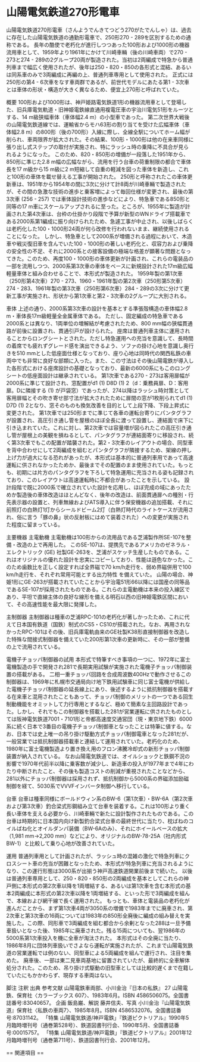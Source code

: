 # 山陽電気鉄道270形電車

山陽電気鉄道270形電車（さんようでんきてつどう270がたでんしゃ）は、過去に存在した山陽電気鉄道の通勤形電車で、250形270 - 289を区別するための通称である。
長年の酷使で老朽化が進行しつつあった100形および1000形の機器流用車として、1959年より1961年にかけて川崎車輛（後の川崎車両）で270 - 273と274 - 289の2グループ20両が製造された。当初は2両編成で特急から普通列車まで幅広く使用されたが、後年は250・820・850の各形式と混結、あるいは同系車のみで3両編成に再編の上、普通列車専用として使用された。
正式には250形の第4 - 6次車をなす車両群であるが、前世代モデルにあたる第1 - 3次車とは車体の形状・構造が大きく異なるため、便宜上270形と呼ばれていた。

概要
100形および1000形は、神戸姫路電気鉄道1形の機器流用車として登場した、旧兵庫電気軌道・旧神姫電鉄線直通用複電圧車の宇治川電気51形をルーツとする、14 m級狭幅車体（車体幅2.4 m）の小型車であった。
第二次世界大戦後の山陽電気鉄道線では、運輸省からモハ63形の割り当てを受けた広幅車体（車体幅2.8 m）の800形（後の700形）入線に際し、全線全駅についてホーム幅が削られ、車両限界が拡大された。その結果、100形・1000形は他の在来車同様に張り出し式ステップの取付が実施され、特にラッシュ時の乗降に不具合が見られるようになった。
このため、820・850形の増備が一段落した1951年から、850形に準じた2.8 m幅の広幅ながら、流用を行う台車の荷重制限の都合で車体長を17 m級から15 m級に2 m短縮して自重の軽減を図った車体を新造し、これと100形の車体を載せ替える工事が開始された。
250形と呼称されたこの車体更新車は、1951年から1954年の間に3次に分けて計8両が川崎車輛で製造されたが、その間の急激な技術の進歩と乗客増によって毎回仕様が変更され、最後の第3次車 (256 - 257) では車体設計技術の進歩などにより、特急車である850形と同等の17 m車にスケールアップされるに至った。ところが、1955年に製造が計画された第4次車は、台枠の仕掛かり段階で予算が新型のWNドライブ搭載車である2000系第1編成に振り向けられたため、急遽工事が中止され、以後しばらくは老朽化した100・1000形24両が何ら改修を行われないまま、継続使用されることになった。
しかし、特急車として2000系が増備される過程において、木造車や戦災復旧車を含んでいた100・1000形の著しい老朽化と、収容力および乗降の安全性の不足、それに2000系との接客設備の極端な格差が顕著な問題となってきた。このため、再度100・1000形の車体更新が計画され、これらの電装品の一部を流用しつつ、2000系第3次車の車体をベースに新規設計された17m級広幅軽量車体と組み合わせることで、本形式が製造された。
1959年製の第1次車（250形第4次車）270 - 273、1960・1961年製の第2次車（250形第5次車）274 - 283、1961年製の第3次車（250形第6次車）284 - 289の3次に分けて更新工事が実施され、形状から第1次車と第2・3次車の2グループに大別される。

車体
上述の通り、2000系第3次車の設計を基本とする準張殻構造の車体幅2.8 m・車体長17m級軽量全金属車体である。
ただし、固定編成の特急車である2000系とは異なり、1両単位の増解結が考慮されたため、800 mm幅の狭幅貫通路が前後に設置され、貫通引戸が設けられた。
座席は普通列車主体に運用されることからロングシートとされた。ただし特急運用への充当を意識して、長時間の着席でも疲れずグレード感を演出できるよう、ソファの掛け心地を意識し奥行きを510 mmとした低座面仕様となっており、座り心地は同時代の関西私鉄の車両中でも非常に良好な部類に入った。また、この寸法はその後山陽電鉄が導入した各形式における座席設計の基礎となっており、最新の6000系にもこのロングシートの低座面設計は継承されている。
第1次車である270 - 273は客用扉幅が2000系に準じて設計され、窓配置がd1 (1) D8D (1) 2（d：乗務員扉、D：客用扉。Dに隣接する (1) が戸袋窓）であったが、274以降はラッシュ時対策として客用扉幅とその吹き寄せ部寸法が拡大されたために扉間の窓が1枚削られてd1 (1) D7D (1) 2となり、窓そのものも換気改善を目的として上段下降、下段上昇式に変更された。
第1次車では250形までに準じて各車の運転台寄りにパンタグラフが設置され、高圧引き通し管を屋根のほぼ全長に渡って設置し、連結面で床下に引き込まれていた。これに対し、第2次車では容量増が図られたこの高圧引き通し管が屋根上の美観を損ねるとして、パンタグラフが連結面寄りに移設され、続く第3次車でもこの配置が踏襲された。第2・3次車のレイアウトの場合、同型車を背中合わせにして2両編成を組むとパンタグラフが隣接するため、架線の押し上げ力が過大になる恐れがあったが、本形式は基本的に普通列車用であって高速運転に供されなかったためか、最後までその配置のまま使用されていた。もっとも、初期には片方のパンタグラフを下ろして特急運用に充当される姿も記録されており、このレイアウトは高速運転時に不都合があったことを示している。
設計段階で既に2000系で確立されていた設計を応用し、ほぼ完成の域にあったためか製造後の車体改造はほとんどなく、後年の改造は、前面貫通扉への種別・行先表示器の設置と、列車無線およびATS導入に伴う保安機器の追加搭載、それに前照灯の白熱灯1灯からシールドビーム2灯（白熱灯時代のライトケースが流用され、俗に言う「豚の鼻」状の反射板にはめて装着された）への変更が実施された程度に留まっている。

主要機器
主電動機
主電動機は100形からの流用品である芝浦製作所SE-107を整備・改造の上で再用した。
このSE-107は、提携先であるアメリカのゼネラル・エレクトリック (GE) 社製GE-263を、芝浦がスケッチ生産したものである。これはオリジナルの優れた設計を忠実にコピーしており、性能は遜色なかった。このため歯数比を正しく設定すれば全界磁で70 km/h走行を、弱め界磁併用で100 km/h走行を、それぞれ常用可能とする出力特性 を備えていた。
山陽の場合、神姫1形にGE-263が搭載されていたことから宇治電51形66以降には国産の同等品であるSE-107が採用されたものである。これらの主電動機は本来の投入線区であり、平坦で直線主体の良好な線形を備える明石以西の旧神姫電鉄区間において、その高速性能を最大限に発揮した。

主制御器
主制御器は種車の芝浦RPC-101の老朽化が著しかったため、これに代えて日本国有鉄道（国鉄）制式のCS5・CS10が搭載された。なお、再用されなかったRPC-101はその後、旧兵庫電軌由来のGE社製K38形直接制御器を改造した特殊な間接式制御器を備えていた200形第1次車の更新時に、その一部が整備の上で流用されている。

電機子チョッパ制御器の試用
本形式で特筆すべき事項の一つに、1972年に富士電機製造の手で開発され281で長期実用試験が実施された電機子チョッパ制御装置の搭載がある。
二相一重チョッパ回路を合成周波数400Hzで動作させるこの制御器は、1969年に札幌市交通局向け地下鉄用試験車に同じ富士電機が供給した電機子チョッパ制御器の延長線上にあり、後述するように抵抗制御器を搭載する在来車と混用されたこともあって、チョッパ制御のメリットの一つである回生制動機能をオミットして力行専用とするなど、極めて簡素な主回路設計であった。しかし、それでもこの制御器を搭載した281が営業運転に供されたものとしては阪神電気鉄道7001・7101形と帝都高速度交通営団（現・東京地下鉄）6000系に続く日本で3番目の電機子チョッパ制御車となったことは特筆に値する。なお、日本では史上唯一の吊り掛け駆動方式チョッパ制御電車となった281だが、一般営業では抵抗制御器搭載車と連結して運用されていた。老朽化のため、1980年に富士電機製造より置き換え用のフロン沸騰冷却式の新形チョッパ制御装置が納入されている。
なお山陽電気鉄道では、オイルショックと鉄鋼不況の影響で1970年代前半以降に乗客数が減少し、新造車の投入が1977年まで4年にわたり中断されたこと、その後も製造コストの削減が重視されたことなどから、281以外にチョッパ制御器は採用されず、抵抗制御から5000系の界磁添加励磁制御を経て、5030系でVVVFインバータ制御へ移行している。

台車
台車は種車同様にボールドウィン系のBW-6（第1次車）・BW-6A（第2次車および第3次車）釣合梁式形鋼組み立て台車を装着する。これは100形より重く長い車体を支える必要から、川崎車輛で新たに設計製作されたものである。この台車は時期的に日本国内向け新製釣合梁式台車の最終世代に当たり、枕ばねのコイルばね化とオイルダンパ装備（BW-6Aのみ）、それにホイールベースの拡大（1,981 mm→2,200 mm）などにより、オリジナルのBW-78-25A（社内形式BW-1）と比較して乗り心地が改善されていた。

運用
普通列車用として計画されたが、ラッシュ時の混雑の激化で特急列車にクロスシート車の充当が困難となったため、本形式が特急列車に充当されるようになり、この運行形態は3000系が出揃う神戸高速鉄道開業前後まで続いた。
以後は普通列車専用として、250・820・850形の2両編成を基本としてこれらの神戸側に本形式の第2次車以降を1両増結する、あるいは第1次車を含む本形式の基本2両編成に本形式の第2次車以降を1両増結する、といった形で3両編成を組んで、本線および網干線で長く運用された。
もっとも、車体と電装品の老朽化が進んだことから、まず第1次車4両が3050系の増備で1983年までに廃車され、第2次車と第3次車の16両については1983年の850形全廃後に編成の組み替えを実施した。この際、同形車で3両編成を組む都合から余剰となった288は一旦予備車扱いとなった後、1985年に廃車された。残る15両についても、翌1986年の5000系第1次車投入を機に全車が淘汰された。
本形式はその全廃に当たり、1986年8月に団体列車扱いでさよなら運転が実施されたが、これまで山陽電気鉄道の営業運転では例のない、同型車による5両編成を組んで運行され、注目を集めた。
廃車後、一部は東二見車両基地に留置されていたが、最終的に全車解体処分された。このため、吊り掛け式駆動の旧型車としては比較的遅くまで在籍していたにもかかわらず、現存する車両はない。

脚注
注釈
出典
参考文献
山陽電鉄車両部、小川金治『日本の私鉄』 27 山陽電鉄、保育社〈カラーブックス 607〉、1983年6月。ISBN 4586506075。全国書誌番号:83040657。 
企画 飯島巌、解説 藤井信夫、写真 小川金治『山陽電気鉄道』保育社〈私鉄の車両7〉、1985年8月。ISBN 4586532076。全国書誌番号:87031142。 
「特集 山陽電気鉄道/神戸電鉄」『鉄道ピクトリアル』1990年5月臨時増刊号（通巻第528号）、鉄道図書刊行会、1990年5月、全国書誌番号:00015757。 
「特集 山陽電気鉄道/神戸電鉄」『鉄道ピクトリアル』2001年12月臨時増刊号（通巻第711号）、鉄道図書刊行会、2001年12月。 


== 関連項目 ==